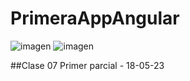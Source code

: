 # PrimeraAppAngular

![imagen](https://user-images.githubusercontent.com/40859037/231905063-df2306f6-a95f-4df2-818b-aa709fdfb647.png)
![imagen](https://user-images.githubusercontent.com/40859037/231905086-b43245d3-ec70-47e4-9e08-14abff70bd4a.png)


##Clase 07 Primer parcial - 18-05-23
